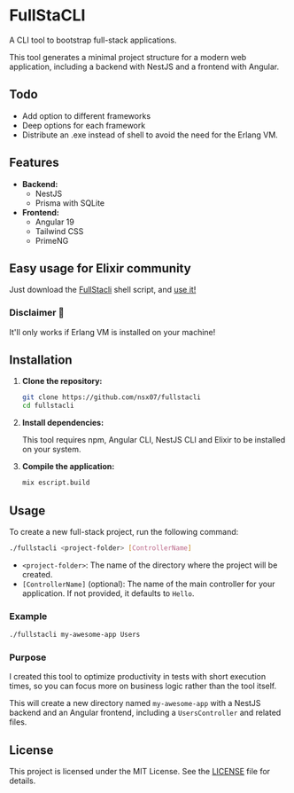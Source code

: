 # FullStaCLI

A CLI tool to bootstrap full-stack applications.

This tool generates a minimal project structure for a modern web application, including a backend with NestJS and a frontend with Angular.

## Todo

- Add option to different frameworks
- Deep options for each framework
- Distribute an .exe instead of shell to avoid the need for the Erlang VM.

## Features

- **Backend:**
  - NestJS
  - Prisma with SQLite
- **Frontend:**
  - Angular 19
  - Tailwind CSS
  - PrimeNG

## Easy usage for Elixir community

Just download the [FullStacli](/fullstacli) shell script, and [use it!](#usage)

### Disclaimer 🚫

It'll only works if Erlang VM is installed on your machine!

## Installation

1.  **Clone the repository:**

    ```bash
    git clone https://github.com/nsx07/fullstacli
    cd fullstacli
    ```

2.  **Install dependencies:**

    This tool requires npm, Angular CLI, NestJS CLI and Elixir to be installed on your system.

3.  **Compile the application:**
    ```bash
    mix escript.build
    ```

## Usage

To create a new full-stack project, run the following command:

```bash
./fullstacli <project-folder> [ControllerName]
```

- `<project-folder>`: The name of the directory where the project will be created.
- `[ControllerName]` (optional): The name of the main controller for your application. If not provided, it defaults to `Hello`.

### Example

```bash
./fullstacli my-awesome-app Users
```

### Purpose

I created this tool to optimize productivity in tests with short execution times, so you can focus more on business logic rather than the tool itself.

This will create a new directory named `my-awesome-app` with a NestJS backend and an Angular frontend, including a `UsersController` and related files.

## License

This project is licensed under the MIT License. See the [LICENSE](LICENSE) file for details.
